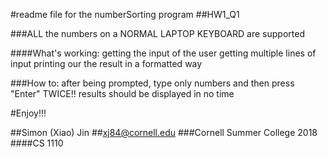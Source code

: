 #readme file for the numberSorting program
##HW1_Q1

###ALL the numbers on a NORMAL LAPTOP KEYBOARD are supported

####What's working:
    getting the input of the user
    getting multiple lines of input
    printing our the result in a formatted way
    
###How to:
    after being prompted, type only numbers and then press "Enter" TWICE!! 
    results should be displayed in no time
    
#Enjoy!!!

##Simon (Xiao) Jin
##xj84@cornell.edu
###Cornell Summer College 2018
####CS 1110
